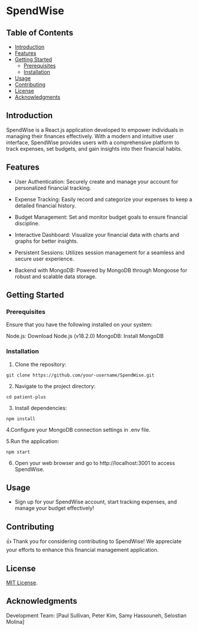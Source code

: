 # SpendWise

## Table of Contents
- [Introduction](#introduction)
- [Features](#features)
- [Getting Started](#getting-started)
  - [Prerequisites](#prerequisites)
  - [Installation](#installation)
- [Usage](#usage)
- [Contributing](#contributing)
- [License](#license)
- [Acknowledgments](#acknowledgments)

## Introduction

SpendWise is a React.js application developed to empower individuals in managing their finances effectively. With a modern and intuitive user interface, SpendWise provides users with a comprehensive platform to track expenses, set budgets, and gain insights into their financial habits.

## Features

* User Authentication: Securely create and manage your account for personalized financial tracking.

* Expense Tracking: Easily record and categorize your expenses to keep a detailed financial history.

* Budget Management: Set and monitor budget goals to ensure financial discipline.

* Interactive Dashboard: Visualize your financial data with charts and graphs for better insights.

* Persistent Sessions: Utilizes session management for a seamless and secure user experience.

* Backend with MongoDB: Powered by MongoDB through Mongoose for robust and scalable data storage.
## Getting Started

### Prerequisites

Ensure that you have the following installed on your system:

Node.js: Download Node.js (v18.2.0) MongoDB: Install MongoDB

### Installation

1. Clone the repository:
```
git clone https://github.com/your-username/SpendWise.git
```

2. Navigate to the project directory:
```
cd patient-plus
```

3. Install dependencies:
```
npm install
```
4.Configure your MongoDB connection settings in .env file.

5.Run the application:
```
npm start
```

6. Open your web browser and go to http://localhost:3001 to access SpendWise.

## Usage
* Sign up for your SpendWise account, start tracking expenses, and manage your budget effectively!


## Contributing

👍 Thank you for considering contributing to SpendWise! We appreciate your efforts to enhance this financial management application.

## License

[MIT License](https://opensource.org/licenses/MIT).

## Acknowledgments

Development Team: [Paul Sullivan, Peter Kim, Samy Hassouneh, Selostian Molina]
